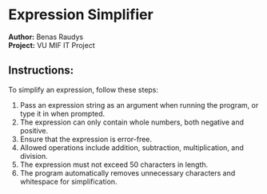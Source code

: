 # Expression Simplifier
**Author:** Benas Raudys  
**Project:** VU MIF IT Project

## Instructions:
To simplify an expression, follow these steps:

1. Pass an expression string as an argument when running the program, or type it in when prompted.
2. The expression can only contain whole numbers, both negative and positive.
3. Ensure that the expression is error-free.
4. Allowed operations include addition, subtraction, multiplication, and division.
5. The expression must not exceed 50 characters in length.
6. The program automatically removes unnecessary characters and whitespace for simplification.
